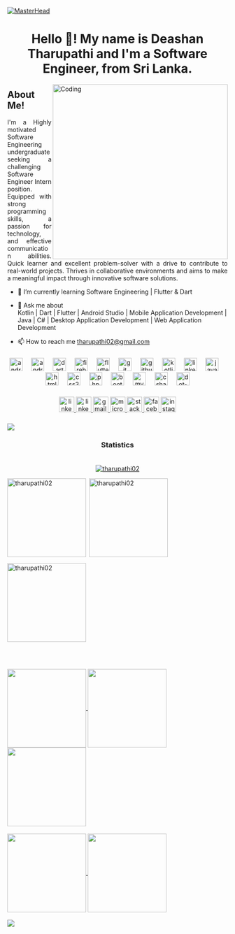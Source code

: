 [![MasterHead](https://media.licdn.com/dms/image/D5616AQFWG3Vf3XLvqA/profile-displaybackgroundimage-shrink_350_1400/0/1689153056964?e=1710979200&v=beta&t=ReGRN0_-N84QUIwXTGa7G-J9wLge89i7ViQ53DWlsIA)](https://github.com/tharupathi02)
<h1 align="center">Hello 👋! My name is Deashan Tharupathi and I'm a Software Engineer, from Sri Lanka.</h1>
<img align="right" alt="Coding" width="400" src="https://cdn.dribbble.com/users/1162077/screenshots/3848914/programmer.gif">

###
## About Me!<be>
<p align="justify"> I'm a Highly motivated Software Engineering undergraduate seeking a challenging Software Engineer Intern position. Equipped with strong programming skills, a passion for technology, and effective communication abilities. Quick learner and excellent problem-solver with a drive to contribute to real-world projects. Thrives in collaborative environments and aims to make a meaningful impact through innovative software solutions. </p>

-  🌱 I’m currently learning Software Engineering | Flutter & Dart </p>
-  💬 Ask me about<br> Kotlin | Dart | Flutter | Android Studio | Mobile Application Development | Java | C# | Desktop Application Development | Web Application Development </p>
-  📫 How to reach me tharupathi02@gmail.com </p>

###

<div align="center">
  <img src="https://cdn.jsdelivr.net/gh/devicons/devicon/icons/android/android-original.svg" height="30" alt="android logo"  />
  <img width="12" />
  <img src="https://cdn.jsdelivr.net/gh/devicons/devicon/icons/androidstudio/androidstudio-original.svg" height="30" alt="androidstudio logo"  />
  <img width="12" />
  <img src="https://cdn.jsdelivr.net/gh/devicons/devicon/icons/dart/dart-original.svg" height="30" alt="dart logo"  />
  <img width="12" />
  <img src="https://cdn.jsdelivr.net/gh/devicons/devicon/icons/firebase/firebase-plain.svg" height="30" alt="firebase logo"  />
  <img width="12" />
  <img src="https://cdn.jsdelivr.net/gh/devicons/devicon/icons/flutter/flutter-original.svg" height="30" alt="flutter logo"  />
  <img width="12" />
  <img src="https://cdn.jsdelivr.net/gh/devicons/devicon/icons/git/git-original.svg" height="30" alt="git logo"  />
  <img width="12" />
  <img src="https://cdn.jsdelivr.net/gh/devicons/devicon/icons/github/github-original.svg" height="30" alt="github logo"  />
  <img width="12" />
  <img src="https://cdn.jsdelivr.net/gh/devicons/devicon/icons/kotlin/kotlin-original.svg" height="30" alt="kotlin logo"  />
  <img width="12" />
  <img src="https://cdn.jsdelivr.net/gh/devicons/devicon/icons/linkedin/linkedin-original.svg" height="30" alt="linkedin logo"  />
  <img width="12" />
  <img src="https://cdn.jsdelivr.net/gh/devicons/devicon/icons/java/java-original.svg" height="30" alt="java logo"  />
  <img width="12" />
  <img src="https://cdn.jsdelivr.net/gh/devicons/devicon/icons/html5/html5-original.svg" height="30" alt="html5 logo"  />
  <img width="12" />
  <img src="https://cdn.jsdelivr.net/gh/devicons/devicon/icons/css3/css3-original.svg" height="30" alt="css3 logo"  />
  <img width="12" />
  <img src="https://cdn.jsdelivr.net/gh/devicons/devicon/icons/php/php-original.svg" height="30" alt="php logo"  />
  <img width="12" />
  <img src="https://cdn.jsdelivr.net/gh/devicons/devicon/icons/bootstrap/bootstrap-original.svg" height="30" alt="bootstrap logo"  />
  <img width="12" />
  <img src="https://cdn.jsdelivr.net/gh/devicons/devicon/icons/mysql/mysql-original.svg" height="30" alt="mysql logo"  />
  <img width="12" />
  <img src="https://cdn.jsdelivr.net/gh/devicons/devicon/icons/csharp/csharp-original.svg" height="30" alt="csharp logo"  />
  <img width="12" />
  <img src="https://cdn.jsdelivr.net/gh/devicons/devicon/icons/dot-net/dot-net-original.svg" height="30" alt="dot-net logo"  />
</div>

###

<div align="center">
  <a href="https://github.com/tharupathi02" target="_blank">
    <img src="https://img.shields.io/static/v1?message=GitHub&logo=github&label=&color=black&logoColor=white&labelColor=black&style=for-the-badge" height="35" alt="linkedin logo"  />
  </a>
  <a href="www.linkedin.com/in/deshan-tharupathi" target="_blank">
    <img src="https://img.shields.io/static/v1?message=LinkedIn&logo=linkedin&label=&color=0077B5&logoColor=white&labelColor=&style=for-the-badge" height="35" alt="linkedin logo"  />
  </a>
  <a href="tharupathi02@gmail.com" target="_blank">
    <img src="https://img.shields.io/static/v1?message=Gmail&logo=gmail&label=&color=D14836&logoColor=white&labelColor=&style=for-the-badge" height="35" alt="gmail logo"  />
  </a>
  <a href="cohdse221f-024@student.nibm.lk" target="_blank">
    <img src="https://img.shields.io/static/v1?message=Outlook&logo=microsoft-outlook&label=&color=0078D4&logoColor=white&labelColor=&style=for-the-badge" height="35" alt="microsoft-outlook logo"  />
  </a>
  <a href="https://stackoverflow.com/users/18916845/deshan-tharupathi" target="_blank">
    <img src="https://img.shields.io/static/v1?message=Stackoverflow&logo=stackoverflow&label=&color=FE7A16&logoColor=white&labelColor=&style=for-the-badge" height="35" alt="stackoverflow logo"  />
  </a>
  <a href="https://www.facebook.com/deshan.tharupathi.1" target="_blank">
    <img src="https://img.shields.io/static/v1?message=Facebook&logo=facebook&label=&color=1877F2&logoColor=white&labelColor=&style=for-the-badge" height="35" alt="facebook logo"  />
  </a>
  <a href="https://www.instagram.com/_tharu.dev/" target="_blank">
    <img src="https://img.shields.io/static/v1?message=Instagram&logo=instagram&label=&color=E4405F&logoColor=white&labelColor=&style=for-the-badge" height="35" alt="instagram logo"  />
  </a>
</div>

###
<img src="https://user-images.githubusercontent.com/73097560/115834477-dbab4500-a447-11eb-908a-139a6edaec5c.gif"><h3 align="center">Statistics<br><br></h3>
<p align="center"> <a href="https://github.com/ryo-ma/github-profile-trophy"><img src="https://github-profile-trophy.vercel.app/?username=tharupathi02&theme=radical" alt="tharupathi02" /></a> </p>

<img align="left" height="180em" src="https://github-readme-stats.vercel.app/api/top-langs/?username=tharupathi02&layout=donut&theme=radical" alt=tharupathi02 />

<p>&nbsp;<img align="center" height="180em" src="https://github-readme-stats.vercel.app/api?username=tharupathi02&show_icons=true&locale=en&theme=radical" alt="tharupathi02" /></p>

<p><img align="center" height="180em" src="https://github-readme-streak-stats.herokuapp.com/?user=tharupathi02&theme=radical" alt="tharupathi02" /></p>

<br><br>

<a href="https://github.com/tharupathi02">
<img align="center" src="http://github-profile-summary-cards.vercel.app/api/cards/stats?username=tharupathi02&theme=radical" height="180em" />
<img align="center" src="http://github-profile-summary-cards.vercel.app/api/cards/most-commit-language?username=tharupathi02&theme=radical" height="180em" />
<img align="center" src="http://github-profile-summary-cards.vercel.app/api/cards/repos-per-language?username=tharupathi02&theme=radical" height="180em" /> 
<br><br>
<img align="center" src="http://github-profile-summary-cards.vercel.app/api/cards/productive-time?username=tharupathi02&theme=radical" height="180em" />
<img align="center" src="http://github-profile-summary-cards.vercel.app/api/cards/profile-details?username=tharupathi02&theme=radical" height="180em" />
<br><br>
<img align="center" src="https://github-readme-activity-graph.vercel.app/graph?username=tharupathi02&theme=redical"/>
</a>

###

